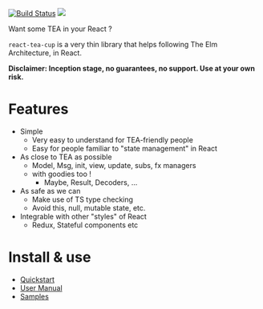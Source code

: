 [![Build Status](https://travis-ci.org/vankeisb/react-tea-cup.svg?branch=develop)](https://travis-ci.org/vankeisb/react-tea-cup) ![](https://img.shields.io/github/tag/vankeisb/react-tea-cup.svg?label=latest&style=flat)

Want some TEA in your React ?

`react-tea-cup` is a very thin library that helps following The Elm Architecture, in React. 

**Disclaimer: Inception stage, no guarantees, no support. Use at your own risk.**

# Features

* Simple
    * Very easy to understand for TEA-friendly people
    * Easy for people familiar to "state management" in React
* As close to TEA as possible
    * Model, Msg, init, view, update, subs, fx managers
    * with goodies too !
        * Maybe, Result, Decoders, ...
* As safe as we can 
    * Make use of TS type checking
    * Avoid this, null, mutable state, etc.
* Integrable with other "styles" of React
    * Redux, Stateful components etc    

# Install & use

* [Quickstart](doc/quickstart.md)  
* [User Manual](doc/manual.md)
* [Samples](./samples)
